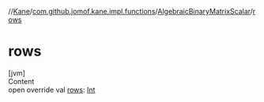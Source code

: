 //[Kane](../../index.md)/[com.github.jomof.kane.impl.functions](../index.md)/[AlgebraicBinaryMatrixScalar](index.md)/[rows](rows.md)



# rows  
[jvm]  
Content  
open override val [rows](rows.md): [Int](https://kotlinlang.org/api/latest/jvm/stdlib/kotlin/-int/index.html)  



